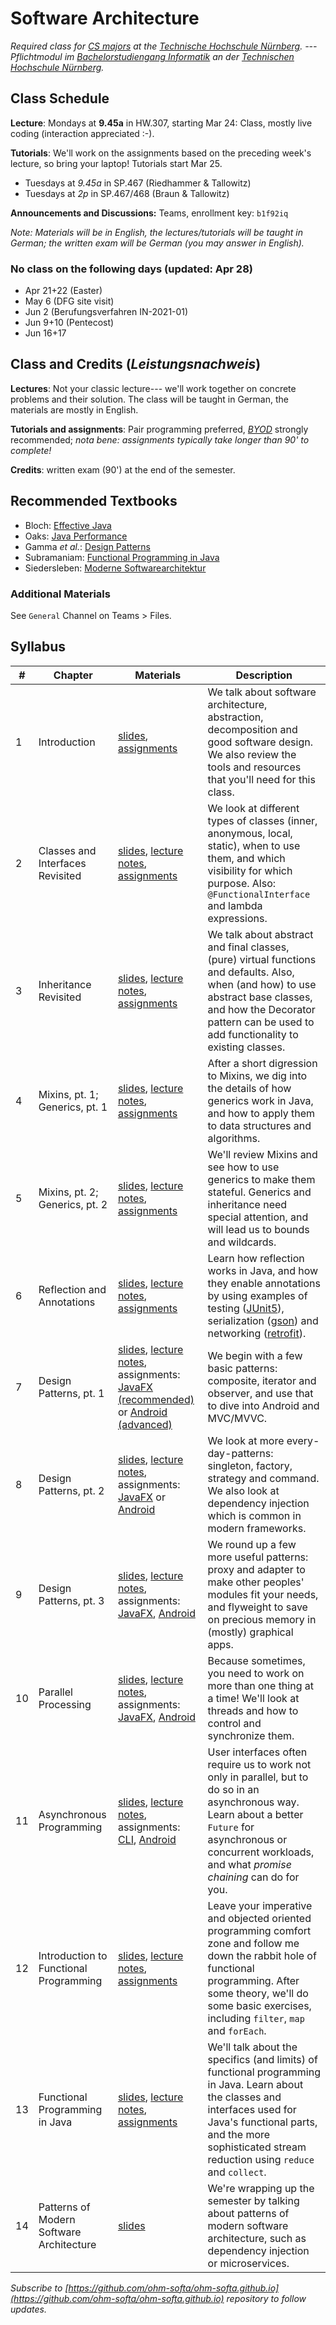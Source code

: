 # Software Architecture


_Required class for [CS majors](https://www.th-nuernberg.de/fakultaeten/in/studium/bachelorstudiengang-informatik/) at the [Technische Hochschule Nürnberg](https://www.th-nuernberg.de). --- Pflichtmodul im [Bachelorstudiengang Informatik](https://www.th-nuernberg.de/fakultaeten/in/studium/bachelorstudiengang-informatik/) an der [Technischen Hochschule Nürnberg](https://www.th-nuernberg.de)._

## Class Schedule

**Lecture**: Mondays at **9.45a** in HW.307, starting Mar 24: Class, mostly live coding (interaction appreciated :-).

**Tutorials**: We'll work on the assignments based on the preceding week's lecture, so bring your laptop! Tutorials start Mar 25.

- Tuesdays at *9.45a* in SP.467 (Riedhammer & Tallowitz)
- Tuesdays at *2p* in SP.467/468 (Braun & Tallowitz)

**Announcements and Discussions:** Teams, enrollment key: `b1f92iq`

_Note: Materials will be in English, the lectures/tutorials will be taught in German; the written exam will be German (you may answer in English)._

### No class on the following days (**updated: Apr 28**)

- Apr 21+22 (Easter)
- May 6 (DFG site visit)
- Jun 2 (Berufungsverfahren IN-2021-01)
- Jun 9+10 (Pentecost)
- Jun 16+17


## Class and Credits (_Leistungsnachweis_)

**Lectures**: Not your classic lecture--- we'll work together on concrete problems and their solution. 
The class will be taught in German, the materials are mostly in English.

**Tutorials and assignments**: Pair programming preferred, [_BYOD_](https://en.wikipedia.org/wiki/Bring_your_own_device) strongly recommended; _nota bene: assignments typically take longer than 90' to complete!_

**Credits**: written exam (90') at the end of the semester.

## Recommended Textbooks

- Bloch: [Effective Java](https://www.amazon.de/Effective-Java-2nd-Programming-Language/dp/0321356683/)
- Oaks: [Java Performance](https://www.amazon.de/Java-Performance-The-Definitive-Guide/dp/1449358454/)
- Gamma _et al._: [Design Patterns](https://www.amazon.de/Patterns-Elements-Reusable-Object-Oriented-Software/dp/0201633612/)
- Subramaniam: [Functional Programming in Java](https://www.amazon.de/Functional-Programming-Java-Harnessing-Expressions/dp/1937785467/)
- Siedersleben: [Moderne Softwarearchitektur](https://www.amazon.de/Moderne-Software-Architektur-Umsichtig-planen-robust/dp/3898642925/)


### Additional Materials

See `General` Channel on Teams > Files.

## Syllabus

| #      | Chapter | Materials | Description |
|-----------|-------------|----------|-------------|
| 1    | Introduction | [slides](/01s-intro/), [assignments](https://github.com/ohm-softa/01-tools/) | We talk about software architecture, abstraction, decomposition and good software design. We also review the tools and resources that you'll need for this class. |
| 2    | Classes and Interfaces Revisited | [slides](/02s-classes-interfaces/), [lecture notes](/02ln-classes-interfaces/), [assignments](https://github.com/ohm-softa/02-classes-interfaces/) | We look at different types of classes (inner, anonymous, local, static), when to use them, and which visibility for which purpose. Also: `@FunctionalInterface` and lambda expressions. |
| 3   | Inheritance Revisited | [slides](/03s-inheritance/), [lecture notes](/03ln-inheritance/), [assignments](https://github.com/ohm-softa/03-inheritance) | We talk about abstract and final classes, (pure) virtual functions and defaults. Also, when (and how) to use abstract base classes, and how the Decorator pattern can be used to add functionality to existing classes. |
| 4     | Mixins, pt. 1; Generics, pt. 1 | [slides](/04s-generics-1/), [lecture notes](/04ln-generics-1/), [assignments](https://github.com/ohm-softa/04-generics) | After a short digression to Mixins, we dig into the details of how generics work in Java, and how to apply them to data structures and algorithms. |
| 5    | Mixins, pt. 2; Generics, pt. 2 | [slides](/05s-generics-2/), [lecture notes](/05ln-generics-2/), [assignments](https://github.com/ohm-softa/05-generics-bounds) | We'll review Mixins and see how to use generics to make them stateful. Generics and inheritance need special attention, and will lead us to bounds and wildcards. |
| 6    | Reflection and Annotations | [slides](/06s-reflection-annotations/), [lecture notes](/06ln-reflection-annotations/), [assignments](https://github.com/ohm-softa/06-annotations-reflection) | Learn how reflection works in Java, and how they enable annotations by using examples of testing ([JUnit5](http://junit.org/junit5/)), serialization ([gson](https://github.com/google/gson)) and networking ([retrofit](https://github.com/square/retrofit)). |
| 7 | Design Patterns, pt. 1 | [slides](/07s-iterator-composite-observer/), [lecture notes](/07ln-iterator-composite-observer/), assignments: [JavaFX (recommended)](https://github.com/ohm-softa/07-composite-observer-jfx) or [Android (advanced)](https://github.com/ohm-softa/07-composite-observer-android) | We begin with a few basic patterns: composite, iterator and observer, and use that to dive into Android and MVC/MVVC. |
| 8 | Design Patterns, pt. 2 | [slides](/08s-singleton-factory-strategy-command/), [lecture notes](/08ln-singleton-factory-strategy-command/), assignments: [JavaFX](https://github.com/ohm-softa/08-singleton-factory-strategy-jfx) or [Android](https://github.com/ohm-softa/08-singleton-factory-strategy-android) | We look at more every-day-patterns: singleton, factory, strategy and command. We also look at dependency injection which is common in modern frameworks. |
| 9 | Design Patterns, pt. 3 | [slides](/09s-proxy-adapter-flyweight/), [lecture notes](/09ln-proxy-adapter-flyweight/), assignments: [JavaFX](https://github.com/ohm-softa/09-adapter-flyweight-jfx), [Android](https://github.com/ohm-softa/09-adapter-flyweight-android) | We round up a few more useful patterns: proxy and adapter to make other peoples' modules fit your needs, and flyweight to save on precious memory in (mostly) graphical apps. |
| 10 | Parallel Processing | [slides](/10s-threads/), [lecture notes](/10ln-threads/), assignments: [JavaFX](https://github.com/ohm-softa/10-threads-jfx), [Android](https://github.com/ohm-softa/10-threads-android) | Because sometimes, you need to work on more than one thing at a time! We'll look at threads and how to control and synchronize them. |
| 11 | Asynchronous Programming | [slides](/11s-futures/), [lecture notes](/11ln-futures/), assignments: [CLI](https://github.com/ohm-softa/11-futures-cli), [Android](https://github.com/ohm-softa/11-futures-android) | User interfaces often require us to work not only in parallel, but to do so in an asynchronous way. Learn about a better `Future` for asynchronous or concurrent workloads, and what _promise chaining_ can do for you. |
| 12 | Introduction to Functional Programming | [slides](/12s-fp1/), [lecture notes](/12ln-fp1/), [assignments](https://github.com/ohm-softa/12-functional-cli) | Leave your imperative and objected oriented programming comfort zone and follow me down the rabbit hole of functional programming. After some theory, we'll do some basic exercises, including `filter`, `map` and `forEach`. |
| 13 | Functional Programming in Java | [slides](/13s-fp2/), [lecture notes](/13ln-fp2/), [assignments](https://github.com/ohm-softa/13-map-reduce-collect) | We'll talk about the specifics (and limits) of functional programming in Java. Learn about the classes and interfaces used for Java's functional parts, and the more sophisticated stream reduction using `reduce` and `collect`. |
| 14 | Patterns of Modern Software Architecture | [slides](/15s-patterns-of-modern-software-architecture/) | We're wrapping up the semester by talking about patterns of modern software architecture, such as dependency injection or microservices. |




_Subscribe to [https://github.com/ohm-softa/ohm-softa.github.io](https://github.com/ohm-softa/ohm-softa.github.io) repository to follow updates._
